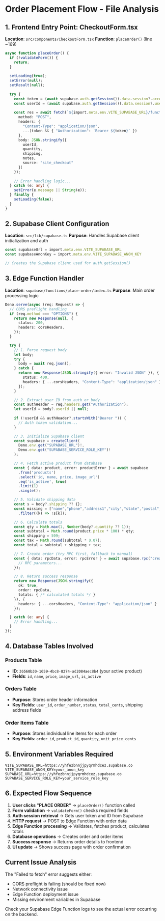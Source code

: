 # Order Placement Flow - File Analysis

## 1. Frontend Entry Point: CheckoutForm.tsx

**Location**: `src/components/CheckoutForm.tsx`
**Function**: `placeOrder()` (line ~169)

```typescript
async function placeOrder() {
  if (!validateForm()) {
    return;
  }
  
  setLoading(true); 
  setError(null); 
  setResult(null);
  
  try {
    const token = (await supabase.auth.getSession()).data.session?.access_token;
    const userId = (await supabase.auth.getSession()).data.session?.user?.id || null;
    
    const res = await fetch(`${import.meta.env.VITE_SUPABASE_URL}/functions/v1/place-order`, {
      method: "POST",
      headers: {
        "Content-Type": "application/json", 
        ...(token && { "Authorization": `Bearer ${token}` })
      },
      body: JSON.stringify({
        userId,
        quantity,
        shipping,
        notes,
        source: "site_checkout"
      })
    });
    
    // Error handling logic...
  } catch (e: any) {
    setError(e.message || String(e));
  } finally {
    setLoading(false);
  }
}
```

## 2. Supabase Client Configuration

**Location**: `src/lib/supabase.ts`
**Purpose**: Handles Supabase client initialization and auth

```typescript
const supabaseUrl = import.meta.env.VITE_SUPABASE_URL
const supabaseAnonKey = import.meta.env.VITE_SUPABASE_ANON_KEY

// Creates the Supabase client used for auth.getSession()
```

## 3. Edge Function Handler

**Location**: `supabase/functions/place-order/index.ts`
**Purpose**: Main order processing logic

```typescript
Deno.serve(async (req: Request) => {
  // CORS preflight handling
  if (req.method === "OPTIONS") {
    return new Response(null, {
      status: 200,
      headers: corsHeaders,
    });
  }

  try {
    // 1. Parse request body
    let body;
    try {
      body = await req.json();
    } catch {
      return new Response(JSON.stringify({ error: "Invalid JSON" }), {
        status: 400,
        headers: { ...corsHeaders, "Content-Type": "application/json" }
      });
    }

    // 2. Extract user ID from auth or body
    const authHeader = req.headers.get("Authorization");
    let userId = body?.userId || null;
    
    if (!userId && authHeader?.startsWith("Bearer ")) {
      // Auth token validation...
    }

    // 3. Initialize Supabase client
    const supabase = createClient(
      Deno.env.get("SUPABASE_URL")!,
      Deno.env.get("SUPABASE_SERVICE_ROLE_KEY")!
    );

    // 4. Fetch active product from database
    const { data: product, error: productError } = await supabase
      .from('products')
      .select('id, name, price, image_url')
      .eq('is_active', true)
      .limit(1)
      .single();

    // 5. Validate shipping data
    const s = body?.shipping ?? {};
    const missing = ["name","phone","address1","city","state","postal","country"]
      .filter((k) => !s[k]);

    // 6. Calculate totals
    const qty = Math.max(1, Number(body?.quantity ?? 1));
    const subtotal = Math.round(product.price * 100) * qty;
    const shipping = 599;
    const tax = Math.round(subtotal * 0.07);
    const total = subtotal + shipping + tax;

    // 7. Create order (try RPC first, fallback to manual)
    const { data: rpcData, error: rpcError } = await supabase.rpc("create_order_with_items", {
      // RPC parameters...
    });

    // 8. Return success response
    return new Response(JSON.stringify({
      ok: true,
      order: rpcData,
      totals: { /* calculated totals */ }
    }), { 
      headers: { ...corsHeaders, "Content-Type": "application/json" } 
    });

  } catch (e: any) {
    // Error handling...
  }
});
```

## 4. Database Tables Involved

### Products Table
- **ID**: `36560b30-1659-4bc8-8274-ad2084aec8b4` (your active product)
- **Fields**: `id`, `name`, `price`, `image_url`, `is_active`

### Orders Table
- **Purpose**: Stores order header information
- **Key Fields**: `user_id`, `order_number`, `status`, `total_cents`, shipping address fields

### Order Items Table
- **Purpose**: Stores individual line items for each order
- **Key Fields**: `order_id`, `product_id`, `quantity`, `unit_price_cents`

## 5. Environment Variables Required

```
VITE_SUPABASE_URL=https://yhfezbnnjjpyqrmhdcez.supabase.co
VITE_SUPABASE_ANON_KEY=your_anon_key
SUPABASE_URL=https://yhfezbnnjjpyqrmhdcez.supabase.co
SUPABASE_SERVICE_ROLE_KEY=your_service_role_key
```

## 6. Expected Flow Sequence

1. **User clicks "PLACE ORDER"** → `placeOrder()` function called
2. **Form validation** → `validateForm()` checks required fields
3. **Auth session retrieval** → Gets user token and ID from Supabase
4. **HTTP request** → POST to Edge Function with order data
5. **Edge Function processing** → Validates, fetches product, calculates totals
6. **Database operations** → Creates order and order items
7. **Success response** → Returns order details to frontend
8. **UI update** → Shows success page with order confirmation

## Current Issue Analysis

The "Failed to fetch" error suggests either:
- CORS preflight is failing (should be fixed now)
- Network connectivity issue
- Edge Function deployment issue
- Missing environment variables in Supabase

Check your Supabase Edge Function logs to see the actual error occurring on the backend.